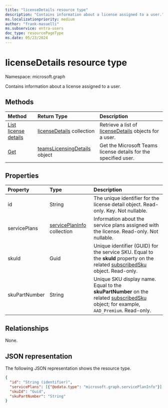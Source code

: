 ```yaml
---
title: "licenseDetails resource type"
description: "Contains information about a license assigned to a user."
ms.localizationpriority: medium
author: "frank-masuelli"
ms.subservice: entra-users
doc_type: resourcePageType
ms.date: 05/23/2024
---
```


# licenseDetails resource type

Namespace: microsoft.graph

Contains information about a license assigned to a user.

## Methods

| Method		   | Return Type	|Description|
|:---------------|:--------|:----------|
|[List license details](../api/user-list-licensedetails.md) | [licenseDetails](../resources/licensedetails.md) collection |Retrieve a list of [licenseDetails](../resources/licensedetails.md) objects for a user.|
|[Get](../api/licensedetails-getteamslicensingdetails.md)|[teamsLicensingDetails](../resources/teamsLicensingDetails.md) object|Get the Microsoft Teams license details for the specified user.|

<!--|[Get licenseDetails](../api/licensedetails-get.md) | licenseDetails |Read properties and relationships of a licenseDetails object.|-->

## Properties
| Property	   | Type	|Description|
|:---------------|:--------|:----------|
|id|String| The unique identifier for the license detail object. Read-only. Key. Not nullable. |
|servicePlans|[servicePlanInfo](serviceplaninfo.md) collection| Information about the service plans assigned with the license. Read-only. Not nullable. |
|skuId|Guid| Unique identifier (GUID) for the service SKU. Equal to the **skuId** property on the related [subscribedSku](subscribedsku.md) object. Read-only. |
|skuPartNumber|String| Unique SKU display name. Equal to the **skuPartNumber** on the related [subscribedSku](subscribedsku.md) object; for example, `AAD_Premium`. Read-only. |

## Relationships
None.

## JSON representation
The following JSON representation shows the resource type.

<!-- {
  "blockType": "resource",
  "baseType": "microsoft.graph.entity",
  "optionalProperties": [

  ],
  "@odata.type": "microsoft.graph.licenseDetails"
}-->

```json
{
  "id": "String (identifier)",
  "servicePlans": [{"@odata.type": "microsoft.graph.servicePlanInfo"}],
  "skuId": "Guid",
  "skuPartNumber": "String"
}
```

<!-- uuid: 8fcb5dbc-d5aa-4681-8e31-b001d5168d79
2015-10-25 14:57:30 UTC -->
<!-- {
  "type": "#page.annotation",
  "description": "licenseDetails resource",
  "keywords": "",
  "section": "documentation",
  "tocPath": ""
}-->

